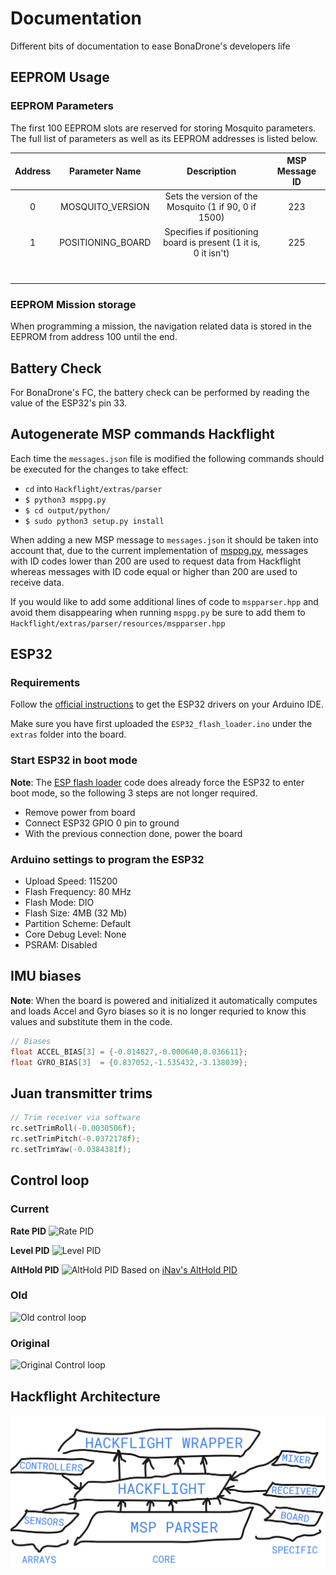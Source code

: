 # Documentation
Different bits of documentation to ease BonaDrone's developers life

## EEPROM Usage

### EEPROM Parameters

The first 100 EEPROM slots are reserved for storing Mosquito parameters. The full list of parameters as well as its EEPROM addresses is listed below.

| Address |   Parameter Name  |                           Description                           | MSP Message ID |
|:-------:|:-----------------:|:---------------------------------------------------------------:|:--------------:|
|    0    |  MOSQUITO_VERSION |      Sets the version of the Mosquito (1 if 90, 0 if 1500)      |       223      |
|    1    | POSITIONING_BOARD | Specifies if positioning board is present (1 it is, 0 it isn't) |       225      |
|         |                   |                                                                 |                |
|         |                   |                                                                 |                |
|         |                   |                                                                 |                |
|         |                   |                                                                 |                |
|         |                   |                                                                 |                |
|         |                   |                                                                 |                |
|         |                   |                                                                 |                |

### EEPROM Mission storage

When programming a mission, the navigation related data is stored in the EEPROM from address 100 until the end.

## Battery Check
For BonaDrone's FC, the battery check can be performed by reading the value of the ESP32's pin 33.


## Autogenerate MSP commands Hackflight

Each time the `messages.json` file is modified the following commands should be executed for the changes to take effect:
* `cd` into `Hackflight/extras/parser`
* `$ python3 msppg.py`
* `$ cd output/python/`
* `$ sudo python3 setup.py install`

When adding a new MSP message to `messages.json` it should be taken into account that, due to the current implementation of [msppg.py](https://github.com/BonaDrone/Hackflight/blob/master/extras/parser/msppg.py), messages with ID codes lower than 200 are used to request data from Hackflight whereas messages with ID code equal or higher than 200 are used to receive data.  

If you would like to add some additional lines of code to `mspparser.hpp` and avoid them disappearing when running `msppg.py` be sure to add them to `Hackflight/extras/parser/resources/mspparser.hpp`  

## ESP32 

### Requirements

Follow the [official instructions](https://github.com/espressif/arduino-esp32/blob/master/docs/arduino-ide/boards_manager.md) to get the ESP32 drivers on your Arduino IDE.

Make sure you have first uploaded the `ESP32_flash_loader.ino` under the `extras` folder into the board.

### Start ESP32 in boot mode

**Note**: The [ESP flash loader](https://github.com/BonaDrone/ESP32-Sketchs/blob/master/extras/ESP32_flash_loader/ESP32_flash_loader.ino) code does already force the ESP32 to enter boot mode, so the following 3 steps are not longer required.

* Remove power from board
* Connect ESP32 GPIO 0 pin to ground
* With the previous connection done, power the board

### Arduino settings to program the ESP32

* Upload Speed: 115200
* Flash Frequency: 80 MHz
* Flash Mode: DIO
* Flash Size: 4MB (32 Mb)
* Partition Scheme: Default
* Core Debug Level: None
* PSRAM: Disabled


## IMU biases

**Note**: When the board is powered and initialized it automatically computes and loads Accel and Gyro biases so it is no longer requried to know this values and substitute them in the code.

```C
// Biases
float ACCEL_BIAS[3] = {-0.014827,-0.000640,0.036611};
float GYRO_BIAS[3]  = {0.837052,-1.535432,-3.138039};
```

## Juan transmitter trims

```C
// Trim receiver via software
rc.setTrimRoll(-0.0030506f);
rc.setTrimPitch(-0.0372178f);
rc.setTrimYaw(-0.0384381f);
```

## Control loop

### Current
**Rate PID**
![Rate PID](extras/rate-pid.png)

**Level PID**
![Level PID](extras/level-pid.png)

**AltHold PID**
![AltHold PID](extras/althold-pid.png)
Based on [iNav's AltHold PID](https://github.com/iNavFlight/inav/wiki/Developer-info)

### Old
![Old control loop](extras/PID-modified.png)

### Original
![Original Control loop](extras/PID-Loop-Original.png)

## Hackflight Architecture
![ARchitecture](extras/hackflight_arch.png)
